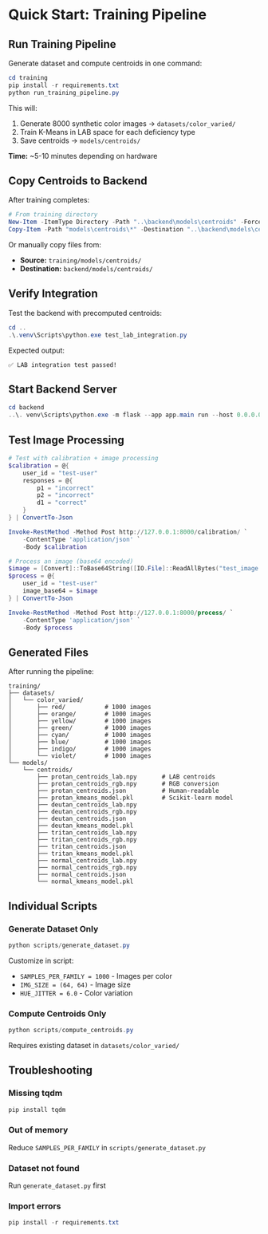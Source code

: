 # Quick Start: Training Pipeline

## Run Training Pipeline

Generate dataset and compute centroids in one command:

```powershell
cd training
pip install -r requirements.txt
python run_training_pipeline.py
```

This will:
1. Generate 8000 synthetic color images → `datasets/color_varied/`
2. Train K-Means in LAB space for each deficiency type
3. Save centroids → `models/centroids/`

**Time:** ~5-10 minutes depending on hardware

## Copy Centroids to Backend

After training completes:

```powershell
# From training directory
New-Item -ItemType Directory -Path "..\backend\models\centroids" -Force
Copy-Item -Path "models\centroids\*" -Destination "..\backend\models\centroids\" -Force
```

Or manually copy files from:
- **Source:** `training/models/centroids/`
- **Destination:** `backend/models/centroids/`

## Verify Integration

Test the backend with precomputed centroids:

```powershell
cd ..
.\.venv\Scripts\python.exe test_lab_integration.py
```

Expected output:
```
✅ LAB integration test passed!
```

## Start Backend Server

```powershell
cd backend
..\. venv\Scripts\python.exe -m flask --app app.main run --host 0.0.0.0 --port 8000
```

## Test Image Processing

```powershell
# Test with calibration + image processing
$calibration = @{
    user_id = "test-user"
    responses = @{
        p1 = "incorrect"
        p2 = "incorrect"
        d1 = "correct"
    }
} | ConvertTo-Json

Invoke-RestMethod -Method Post http://127.0.0.1:8000/calibration/ `
    -ContentType 'application/json' `
    -Body $calibration

# Process an image (base64 encoded)
$image = [Convert]::ToBase64String([IO.File]::ReadAllBytes("test_image.png"))
$process = @{
    user_id = "test-user"
    image_base64 = $image
} | ConvertTo-Json

Invoke-RestMethod -Method Post http://127.0.0.1:8000/process/ `
    -ContentType 'application/json' `
    -Body $process
```

## Generated Files

After running the pipeline:

```
training/
├── datasets/
│   └── color_varied/
│       ├── red/           # 1000 images
│       ├── orange/        # 1000 images
│       ├── yellow/        # 1000 images
│       ├── green/         # 1000 images
│       ├── cyan/          # 1000 images
│       ├── blue/          # 1000 images
│       ├── indigo/        # 1000 images
│       └── violet/        # 1000 images
└── models/
    └── centroids/
        ├── protan_centroids_lab.npy       # LAB centroids
        ├── protan_centroids_rgb.npy       # RGB conversion
        ├── protan_centroids.json          # Human-readable
        ├── protan_kmeans_model.pkl        # Scikit-learn model
        ├── deutan_centroids_lab.npy
        ├── deutan_centroids_rgb.npy
        ├── deutan_centroids.json
        ├── deutan_kmeans_model.pkl
        ├── tritan_centroids_lab.npy
        ├── tritan_centroids_rgb.npy
        ├── tritan_centroids.json
        ├── tritan_kmeans_model.pkl
        ├── normal_centroids_lab.npy
        ├── normal_centroids_rgb.npy
        ├── normal_centroids.json
        └── normal_kmeans_model.pkl
```

## Individual Scripts

### Generate Dataset Only

```powershell
python scripts/generate_dataset.py
```

Customize in script:
- `SAMPLES_PER_FAMILY = 1000` - Images per color
- `IMG_SIZE = (64, 64)` - Image size
- `HUE_JITTER = 6.0` - Color variation

### Compute Centroids Only

```powershell
python scripts/compute_centroids.py
```

Requires existing dataset in `datasets/color_varied/`

## Troubleshooting

### Missing tqdm
```powershell
pip install tqdm
```

### Out of memory
Reduce `SAMPLES_PER_FAMILY` in `scripts/generate_dataset.py`

### Dataset not found
Run `generate_dataset.py` first

### Import errors
```powershell
pip install -r requirements.txt
```
